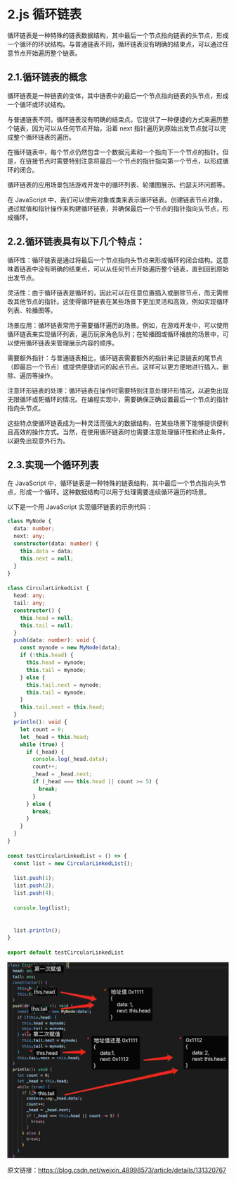 # 2.js 循环链表

循环链表是一种特殊的链表数据结构，其中最后一个节点指向链表的头节点，形成一个循环的环状结构。与普通链表不同，循环链表没有明确的结束点，可以通过任意节点开始遍历整个链表。

## 2.1.循环链表的概念

循环链表是一种链表的变体，其中链表中的最后一个节点指向链表的头节点，形成一个循环或环状结构。

与普通链表不同，循环链表没有明确的结束点。它提供了一种便捷的方式来遍历整个链表，因为可以从任何节点开始，沿着 next 指针遍历到原始出发节点就可以完成整个循环链表的遍历。

在循环链表中，每个节点仍然包含一个数据元素和一个指向下一个节点的指针。但是，在链接节点时需要特别注意将最后一个节点的指针指向第一个节点，以形成循环的闭合。

循环链表的应用场景包括游戏开发中的循环列表、轮播图展示、约瑟夫环问题等。

在 JavaScript 中，我们可以使用对象或类来表示循环链表。创建链表节点对象，通过赋值和指针操作来构建循环链表，并确保最后一个节点的指针指向头节点，形成循环。

## 2.2.循环链表具有以下几个特点：

循环性：循环链表是通过将最后一个节点指向头节点来形成循环的闭合结构。这意味着链表中没有明确的结束点，可以从任何节点开始遍历整个链表，直到回到原始出发节点。

灵活性：由于循环链表是循环的，因此可以在任意位置插入或删除节点，而无需修改其他节点的指针。这使得循环链表在某些场景下更加灵活和高效，例如实现循环列表、轮播图等。

场景应用：循环链表常用于需要循环遍历的场景。例如，在游戏开发中，可以使用循环链表来实现循环列表，遍历玩家角色队列；在轮播图或循环播放的场景中，可以使用循环链表来管理展示内容的顺序。

需要额外指针：与普通链表相比，循环链表需要额外的指针来记录链表的尾节点（即最后一个节点）或提供便捷访问的起点节点。这样可以更方便地进行插入、删除、遍历等操作。

注意环形链表的处理：循环链表在操作时需要特别注意处理环形情况，以避免出现无限循环或死循环的情况。在编程实现中，需要确保正确设置最后一个节点的指针指向头节点。

这些特点使循环链表成为一种灵活而强大的数据结构，在某些场景下能够提供便利且高效的操作方式。当然，在使用循环链表时也需要注意处理循环性和终止条件，以避免出现意外行为。

## 2.3.实现一个循环列表

在 JavaScript 中，循环链表是一种特殊的链表结构，其中最后一个节点指向头节点，形成一个循环。这种数据结构可以用于处理需要连续循环遍历的场景。

以下是一个用 JavaScript 实现循环链表的示例代码：

```ts
class MyNode {
  data: number;
  next: any;
  constructor(data: number) {
    this.data = data;
    this.next = null;
  }
}

class CircularLinkedList {
  head: any;
  tail: any;
  constructor() {
    this.head = null;
    this.tail = null;
  }
  push(data: number): void {
    const mynode = new MyNode(data);
    if (!this.head) {
      this.head = mynode;
      this.tail = mynode;
    } else {
      this.tail.next = mynode;
      this.tail = mynode;
    }
    this.tail.next = this.head;
  }
  println(): void {
    let count = 0;
    let _head = this.head;
    while (true) {
      if (_head) {
        console.log(_head.data);
        count++;
        _head = _head.next;
        if (_head === this.head || count >= 5) {
          break;
        }
      } else {
        break;
      }
    }
  }
}

const testCircularLinkedList = () => {
  const list = new CircularLinkedList();

  list.push(1);
  list.push(2);
  list.push(4);

  console.log(list);
  

  list.println();
}

export default testCircularLinkedList
```

![链表图解](./imgs/2.1.jpg)

原文链接：https://blog.csdn.net/weixin_48998573/article/details/131320767
